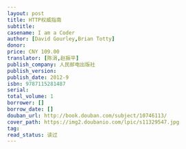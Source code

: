 ```yaml
---
layout: post
title: HTTP权威指南
subtitle:
casename: I am a Coder
author: [David Gourley,Brian Totty]
donor: 
price: CNY 109.00
translator: [陈涓,赵振平]
publish_company: 人民邮电出版社
publish_version: 
publish_date: 2012-9
isbn: 9787115281487
serial: 
total_volume: 1
borrower: []
borrow_date: []
douban_url: http://book.douban.com/subject/10746113/
cover_path: https://img2.doubanio.com/lpic/s11329547.jpg
tag: 
read_status: 读过
---
```


